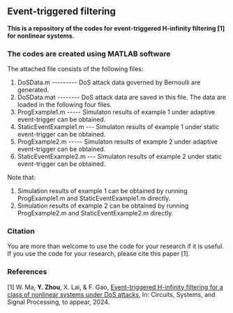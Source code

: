 ## Event-triggered filtering
**This is a repository of the codes for event-triggered H-infinity filtering [1] for nonlinear systems.**

### The codes are created using MATLAB software
The attached file consists of the following files:
 1. DoSData.m   ---------  DoS attack data governed by Bernoulli are generated.
 2. DoSData.mat  --------  DoS attack data are saved in this file. The data are loaded in the following four files.
 3. ProgExample1.m  -----  Simulaton results of example 1 under adaptive event-trigger can be obtained.
 4. StaticEventExample1.m --- Simulaton results of example 1 under static event-trigger can be obtained.
 5. ProgExample2.m   -----      Simulaton results of example 2 under adaptive event-trigger can be obtained.
 6. StaticEventExample2.m --- Simulaton results of example 2 under static event-trigger can be obtained.
 
Note that: 
1) Simulation results of example 1 can be obtained by running ProgExample1.m and StaticEventExample1.m directly.
2) Simulation results of example 2 can be obtained by running ProgExample2.m and StaticEventExample2.m directly.

### Citation
You are more than welcome to use the code for your research if it is useful. If you use the code for your research, please cite this paper [1]. 

### References
[1] W. Ma, **Y. Zhou**, X. Lai, & F. Gao, [Event-triggered H-infinity filtering for a class of nonlinear systems under DoS attacks](https://doi.org/), In: Circuits, Systems, and Signal Processing, to appear, 2024.

